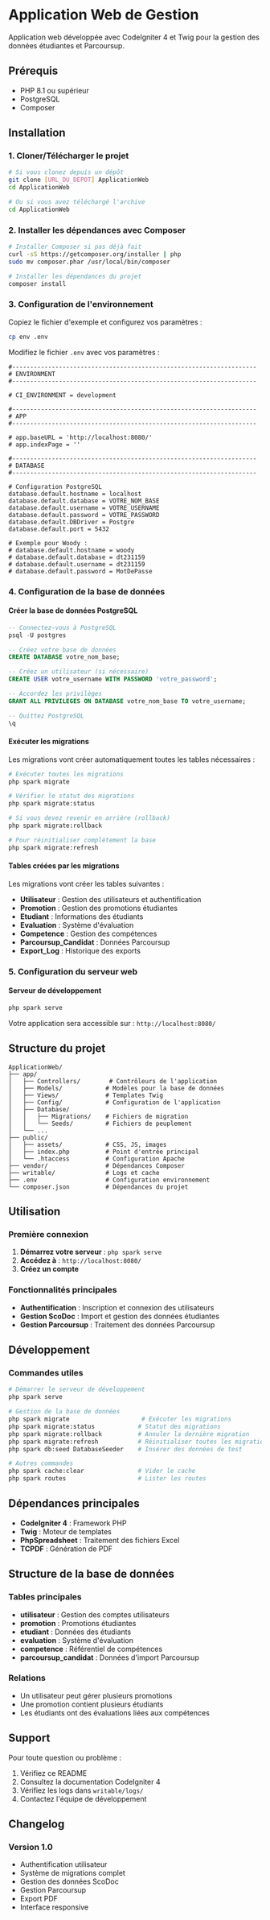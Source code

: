 # Application Web de Gestion

Application web développée avec CodeIgniter 4 et Twig pour la gestion des données étudiantes et Parcoursup.

## Prérequis

- PHP 8.1 ou supérieur
- PostgreSQL
- Composer

## Installation

### 1. Cloner/Télécharger le projet

```bash
# Si vous clonez depuis un dépôt
git clone [URL_DU_DEPOT] ApplicationWeb
cd ApplicationWeb

# Ou si vous avez téléchargé l'archive
cd ApplicationWeb
```

### 2. Installer les dépendances avec Composer

```bash
# Installer Composer si pas déjà fait
curl -sS https://getcomposer.org/installer | php
sudo mv composer.phar /usr/local/bin/composer

# Installer les dépendances du projet
composer install
```

### 3. Configuration de l'environnement

Copiez le fichier d'exemple et configurez vos paramètres :

```bash
cp env .env
```

Modifiez le fichier `.env` avec vos paramètres :

```properties
#--------------------------------------------------------------------
# ENVIRONMENT
#--------------------------------------------------------------------

# CI_ENVIRONMENT = development

#--------------------------------------------------------------------
# APP
#--------------------------------------------------------------------

# app.baseURL = 'http://localhost:8080/'
# app.indexPage = ''

#--------------------------------------------------------------------
# DATABASE
#--------------------------------------------------------------------

# Configuration PostgreSQL
database.default.hostname = localhost
database.default.database = VOTRE_NOM_BASE
database.default.username = VOTRE_USERNAME
database.default.password = VOTRE_PASSWORD
database.default.DBDriver = Postgre
database.default.port = 5432

# Exemple pour Woody :
# database.default.hostname = woody
# database.default.database = dt231159
# database.default.username = dt231159
# database.default.password = MotDePasse
```

### 4. Configuration de la base de données

#### Créer la base de données PostgreSQL

```sql
-- Connectez-vous à PostgreSQL
psql -U postgres

-- Créez votre base de données
CREATE DATABASE votre_nom_base;

-- Créez un utilisateur (si nécessaire)
CREATE USER votre_username WITH PASSWORD 'votre_password';

-- Accordez les privilèges
GRANT ALL PRIVILEGES ON DATABASE votre_nom_base TO votre_username;

-- Quittez PostgreSQL
\q
```

#### Exécuter les migrations

Les migrations vont créer automatiquement toutes les tables nécessaires :

```bash
# Exécuter toutes les migrations
php spark migrate

# Vérifier le statut des migrations
php spark migrate:status

# Si vous devez revenir en arrière (rollback)
php spark migrate:rollback

# Pour réinitialiser complètement la base
php spark migrate:refresh
```

#### Tables créées par les migrations

Les migrations vont créer les tables suivantes :
- **Utilisateur** : Gestion des utilisateurs et authentification
- **Promotion** : Gestion des promotions étudiantes
- **Etudiant** : Informations des étudiants
- **Evaluation** : Système d'évaluation
- **Competence** : Gestion des compétences
- **Parcoursup_Candidat** : Données Parcoursup
- **Export_Log** : Historique des exports

### 5. Configuration du serveur web

#### Serveur de développement

```bash
php spark serve
```

Votre application sera accessible sur : `http://localhost:8080/`

## Structure du projet

```
ApplicationWeb/
├── app/
│   ├── Controllers/        # Contrôleurs de l'application
│   ├── Models/            # Modèles pour la base de données
│   ├── Views/             # Templates Twig
│   ├── Config/            # Configuration de l'application
│   ├── Database/
│   │   ├── Migrations/    # Fichiers de migration
│   │   └── Seeds/         # Fichiers de peuplement
│   └── ...
├── public/
│   ├── assets/            # CSS, JS, images
│   ├── index.php          # Point d'entrée principal
│   └── .htaccess          # Configuration Apache
├── vendor/                # Dépendances Composer
├── writable/              # Logs et cache
├── .env                   # Configuration environnement
└── composer.json          # Dépendances du projet
```

## Utilisation

### Première connexion

1. **Démarrez votre serveur** : `php spark serve`
2. **Accédez à** : `http://localhost:8080/`
3. **Créez un compte**

### Fonctionnalités principales

- **Authentification** : Inscription et connexion des utilisateurs
- **Gestion ScoDoc** : Import et gestion des données étudiantes
- **Gestion Parcoursup** : Traitement des données Parcoursup

## Développement

### Commandes utiles

```bash
# Démarrer le serveur de développement
php spark serve

# Gestion de la base de données
php spark migrate                    # Exécuter les migrations
php spark migrate:status            # Statut des migrations
php spark migrate:rollback          # Annuler la dernière migration
php spark migrate:refresh           # Réinitialiser toutes les migrations
php spark db:seed DatabaseSeeder    # Insérer des données de test

# Autres commandes
php spark cache:clear               # Vider le cache
php spark routes                    # Lister les routes
```

## Dépendances principales

- **CodeIgniter 4** : Framework PHP
- **Twig** : Moteur de templates
- **PhpSpreadsheet** : Traitement des fichiers Excel
- **TCPDF** : Génération de PDF

## Structure de la base de données

### Tables principales

- **utilisateur** : Gestion des comptes utilisateurs
- **promotion** : Promotions étudiantes
- **etudiant** : Données des étudiants
- **evaluation** : Système d'évaluation
- **competence** : Référentiel de compétences
- **parcoursup_candidat** : Données d'import Parcoursup

### Relations

- Un utilisateur peut gérer plusieurs promotions
- Une promotion contient plusieurs étudiants
- Les étudiants ont des évaluations liées aux compétences

## Support

Pour toute question ou problème :
1. Vérifiez ce README
2. Consultez la documentation CodeIgniter 4
3. Vérifiez les logs dans `writable/logs/`
4. Contactez l'équipe de développement

## Changelog

### Version 1.0
- Authentification utilisateur
- Système de migrations complet
- Gestion des données ScoDoc
- Gestion Parcoursup
- Export PDF
- Interface responsive
